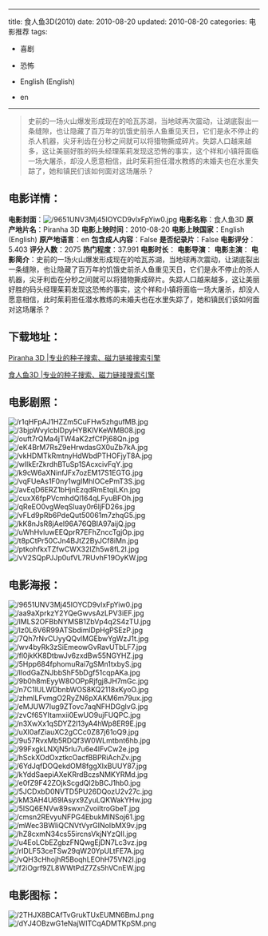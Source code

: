 
---
title: 食人鱼3D(2010)
date: 2010-08-20
updated: 2010-08-20
categories: 电影推荐
tags:
- 喜剧
- 恐怖

- English (English)
- en
---


> 史前的一场火山爆发形成现在的哈瓦苏湖，当地球再次震动，让湖底裂出一条缝隙，也让隐藏了百万年的饥饿史前杀人鱼重见天日，它们是永不停止的杀人机器，尖牙利齿在分秒之间就可以将猎物撕成碎片。失踪人口越来越多，这让美丽好胜的码头经理茱莉发现这恐怖的事实，这个祥和小镇将面临一场大屠杀，却没人愿意相信，此时茱莉担任潜水教练的未婚夫也在水里失踪了，她和镇民们该如何面对这场屠杀？

## **电影详情**：

**电影封面**：<img src="https://image.tmdb.org/t/p/w200/9651UNV3Mj45IOYCD9vlxFpYiw0.jpg" alt="/9651UNV3Mj45IOYCD9vlxFpYiw0.jpg" title="/9651UNV3Mj45IOYCD9vlxFpYiw0.jpg">
**电影名称**：食人鱼3D
**原产地片名**：Piranha 3D
**电影上映时间**：2010-08-20
**电影上映国家**：English (English)
**原产地语言**：en
**包含成人内容**：False
**是否纪录片**：False
**电影评分**：5.403
**评分人数**：2075
**热门程度**：37.991
**电影时长**：
**电影导演**：
**电影主演**：
**电影简介**：史前的一场火山爆发形成现在的哈瓦苏湖，当地球再次震动，让湖底裂出一条缝隙，也让隐藏了百万年的饥饿史前杀人鱼重见天日，它们是永不停止的杀人机器，尖牙利齿在分秒之间就可以将猎物撕成碎片。失踪人口越来越多，这让美丽好胜的码头经理茱莉发现这恐怖的事实，这个祥和小镇将面临一场大屠杀，却没人愿意相信，此时茱莉担任潜水教练的未婚夫也在水里失踪了，她和镇民们该如何面对这场屠杀？

## **下载地址**：
[Piranha 3D |专业的种子搜索、磁力链接搜索引擎](https://movie.amd794.com:2083/?search=Piranha%203D&ordering=&mode=match_phrase&page_size=10&page=1)

[食人鱼3D |专业的种子搜索、磁力链接搜索引擎](https://movie.amd794.com:2083/?search=%E9%A3%9F%E4%BA%BA%E9%B1%BC3D&ordering=&mode=match_phrase&page_size=10&page=1)
 

## **电影剧照**：
<img src="https://image.tmdb.org/t/p/original/r1qHFpAJ1HZZm5CuFHw5zhgufMB.jpg" alt="/r1qHFpAJ1HZZm5CuFHw5zhgufMB.jpg" title="/r1qHFpAJ1HZZm5CuFHw5zhgufMB.jpg"><img src="https://image.tmdb.org/t/p/original/3bjpWvylcbIDpyHYBKlVKeWMB08.jpg" alt="/3bjpWvylcbIDpyHYBKlVKeWMB08.jpg" title="/3bjpWvylcbIDpyHYBKlVKeWMB08.jpg"><img src="https://image.tmdb.org/t/p/original/ouft7rQMa4jTW4aK2zfCfPj68Qn.jpg" alt="/ouft7rQMa4jTW4aK2zfCfPj68Qn.jpg" title="/ouft7rQMa4jTW4aK2zfCfPj68Qn.jpg"><img src="https://image.tmdb.org/t/p/original/eK4BrM7RsZ9eHrwdasGX0uZb7kA.jpg" alt="/eK4BrM7RsZ9eHrwdasGX0uZb7kA.jpg" title="/eK4BrM7RsZ9eHrwdasGX0uZb7kA.jpg"><img src="https://image.tmdb.org/t/p/original/vkHDMTkRmtnyHdWbdPTHOFjyT8A.jpg" alt="/vkHDMTkRmtnyHdWbdPTHOFjyT8A.jpg" title="/vkHDMTkRmtnyHdWbdPTHOFjyT8A.jpg"><img src="https://image.tmdb.org/t/p/original/wIlkErZkrdhBTuSp1SAcxcivFqY.jpg" alt="/wIlkErZkrdhBTuSp1SAcxcivFqY.jpg" title="/wIlkErZkrdhBTuSp1SAcxcivFqY.jpg"><img src="https://image.tmdb.org/t/p/original/k9cW6aXNinfJFx7ozEM17S1EGTG.jpg" alt="/k9cW6aXNinfJFx7ozEM17S1EGTG.jpg" title="/k9cW6aXNinfJFx7ozEM17S1EGTG.jpg"><img src="https://image.tmdb.org/t/p/original/vqFUeAs1F0ny1wgIMhlOCePmT3S.jpg" alt="/vqFUeAs1F0ny1wgIMhlOCePmT3S.jpg" title="/vqFUeAs1F0ny1wgIMhlOCePmT3S.jpg"><img src="https://image.tmdb.org/t/p/original/avEqD6ERZ1bHjnEzqdRmEtqiLKn.jpg" alt="/avEqD6ERZ1bHjnEzqdRmEtqiLKn.jpg" title="/avEqD6ERZ1bHjnEzqdRmEtqiLKn.jpg"><img src="https://image.tmdb.org/t/p/original/cuxX6fpPVcmhdQl164qLFyuBFOh.jpg" alt="/cuxX6fpPVcmhdQl164qLFyuBFOh.jpg" title="/cuxX6fpPVcmhdQl164qLFyuBFOh.jpg"><img src="https://image.tmdb.org/t/p/original/qReEO0vgWeqSluay0r6ljFD26s.jpg" alt="/qReEO0vgWeqSluay0r6ljFD26s.jpg" title="/qReEO0vgWeqSluay0r6ljFD26s.jpg"><img src="https://image.tmdb.org/t/p/original/vFLd9pRb6PdeQut50061m7zhqG5.jpg" alt="/vFLd9pRb6PdeQut50061m7zhqG5.jpg" title="/vFLd9pRb6PdeQut50061m7zhqG5.jpg"><img src="https://image.tmdb.org/t/p/original/kK8nJsR8jAeI96A76QBIA97aijQ.jpg" alt="/kK8nJsR8jAeI96A76QBIA97aijQ.jpg" title="/kK8nJsR8jAeI96A76QBIA97aijQ.jpg"><img src="https://image.tmdb.org/t/p/original/uWhHvluwEEQprR7EFhZnccTgjOp.jpg" alt="/uWhHvluwEEQprR7EFhZnccTgjOp.jpg" title="/uWhHvluwEEQprR7EFhZnccTgjOp.jpg"><img src="https://image.tmdb.org/t/p/original/t8pCtPr50CJn4BJtZ2ByJCf8iMn.jpg" alt="/t8pCtPr50CJn4BJtZ2ByJCf8iMn.jpg" title="/t8pCtPr50CJn4BJtZ2ByJCf8iMn.jpg"><img src="https://image.tmdb.org/t/p/original/ptkohfkxTZfwCWX32lZh5w8fL2I.jpg" alt="/ptkohfkxTZfwCWX32lZh5w8fL2I.jpg" title="/ptkohfkxTZfwCWX32lZh5w8fL2I.jpg"><img src="https://image.tmdb.org/t/p/original/vV2SQpPJJp0ufVL7RUvhF19OyKW.jpg" alt="/vV2SQpPJJp0ufVL7RUvhF19OyKW.jpg" title="/vV2SQpPJJp0ufVL7RUvhF19OyKW.jpg">

## **电影海报**：
<img src="https://image.tmdb.org/t/p/original/9651UNV3Mj45IOYCD9vlxFpYiw0.jpg" alt="/9651UNV3Mj45IOYCD9vlxFpYiw0.jpg" title="/9651UNV3Mj45IOYCD9vlxFpYiw0.jpg"><img src="https://image.tmdb.org/t/p/original/aa9aXprkzY2YQeGwvsAzLPV3iEF.jpg" alt="/aa9aXprkzY2YQeGwvsAzLPV3iEF.jpg" title="/aa9aXprkzY2YQeGwvsAzLPV3iEF.jpg"><img src="https://image.tmdb.org/t/p/original/lMLS2OFBbNYMSB1ZbVp4q2S4zTU.jpg" alt="/lMLS2OFBbNYMSB1ZbVp4q2S4zTU.jpg" title="/lMLS2OFBbNYMSB1ZbVp4q2S4zTU.jpg"><img src="https://image.tmdb.org/t/p/original/lz0L6V6R99ATSbdimlDpHgPSEzP.jpg" alt="/lz0L6V6R99ATSbdimlDpHgPSEzP.jpg" title="/lz0L6V6R99ATSbdimlDpHgPSEzP.jpg"><img src="https://image.tmdb.org/t/p/original/7Qh7rNvCUyyQQvlMGEbwYgWzJ1t.jpg" alt="/7Qh7rNvCUyyQQvlMGEbwYgWzJ1t.jpg" title="/7Qh7rNvCUyyQQvlMGEbwYgWzJ1t.jpg"><img src="https://image.tmdb.org/t/p/original/wv4byRk3zSiEmeowGvRavUTbLF7.jpg" alt="/wv4byRk3zSiEmeowGvRavUTbLF7.jpg" title="/wv4byRk3zSiEmeowGvRavUTbLF7.jpg"><img src="https://image.tmdb.org/t/p/original/fl0jkKK8DtbwJv6zxdBw55NGYHZ.jpg" alt="/fl0jkKK8DtbwJv6zxdBw55NGYHZ.jpg" title="/fl0jkKK8DtbwJv6zxdBw55NGYHZ.jpg"><img src="https://image.tmdb.org/t/p/original/5Hpp684fphomuRai7gSMn1txbyS.jpg" alt="/5Hpp684fphomuRai7gSMn1txbyS.jpg" title="/5Hpp684fphomuRai7gSMn1txbyS.jpg"><img src="https://image.tmdb.org/t/p/original/lIodGaZNJbbShF5bDgf51cqpAKa.jpg" alt="/lIodGaZNJbbShF5bDgf51cqpAKa.jpg" title="/lIodGaZNJbbShF5bDgf51cqpAKa.jpg"><img src="https://image.tmdb.org/t/p/original/9b0h8mEyyW8OOPpRjfgj8JH7mGc.jpg" alt="/9b0h8mEyyW8OOPpRjfgj8JH7mGc.jpg" title="/9b0h8mEyyW8OOPpRjfgj8JH7mGc.jpg"><img src="https://image.tmdb.org/t/p/original/n7C1lULWDbnbWOS8KQ2118xKyoO.jpg" alt="/n7C1lULWDbnbWOS8KQ2118xKyoO.jpg" title="/n7C1lULWDbnbWOS8KQ2118xKyoO.jpg"><img src="https://image.tmdb.org/t/p/original/zhmlLFvmgO2RyZN6pXAKM6m79ux.jpg" alt="/zhmlLFvmgO2RyZN6pXAKM6m79ux.jpg" title="/zhmlLFvmgO2RyZN6pXAKM6m79ux.jpg"><img src="https://image.tmdb.org/t/p/original/eMJUW7Iug9ZTovc7aqNFHDGglvG.jpg" alt="/eMJUW7Iug9ZTovc7aqNFHDGglvG.jpg" title="/eMJUW7Iug9ZTovc7aqNFHDGglvG.jpg"><img src="https://image.tmdb.org/t/p/original/zvCf65YItamxii0EwUO9ujFUQPC.jpg" alt="/zvCf65YItamxii0EwUO9ujFUQPC.jpg" title="/zvCf65YItamxii0EwUO9ujFUQPC.jpg"><img src="https://image.tmdb.org/t/p/original/n3XwXx1qSDYZ2l13yA4hWp8ER9E.jpg" alt="/n3XwXx1qSDYZ2l13yA4hWp8ER9E.jpg" title="/n3XwXx1qSDYZ2l13yA4hWp8ER9E.jpg"><img src="https://image.tmdb.org/t/p/original/uXl0afZiauXC2gCCc0Z87j61oQ9.jpg" alt="/uXl0afZiauXC2gCCc0Z87j61oQ9.jpg" title="/uXl0afZiauXC2gCCc0Z87j61oQ9.jpg"><img src="https://image.tmdb.org/t/p/original/9u57RvxMb5RDQf3W0WLmtbnt6hb.jpg" alt="/9u57RvxMb5RDQf3W0WLmtbnt6hb.jpg" title="/9u57RvxMb5RDQf3W0WLmtbnt6hb.jpg"><img src="https://image.tmdb.org/t/p/original/99FxgkLNXjN5rlu7u6e4lFvCw2e.jpg" alt="/99FxgkLNXjN5rlu7u6e4lFvCw2e.jpg" title="/99FxgkLNXjN5rlu7u6e4lFvCw2e.jpg"><img src="https://image.tmdb.org/t/p/original/hSckXOdOxztkcOacfBBPRiAchZv.jpg" alt="/hSckXOdOxztkcOacfBBPRiAchZv.jpg" title="/hSckXOdOxztkcOacfBBPRiAchZv.jpg"><img src="https://image.tmdb.org/t/p/original/6YdJqfDOQekdOM8fggXlxBUUY87.jpg" alt="/6YdJqfDOQekdOM8fggXlxBUUY87.jpg" title="/6YdJqfDOQekdOM8fggXlxBUUY87.jpg"><img src="https://image.tmdb.org/t/p/original/kYddSaepiAXeKRrdBczsNMKYRMd.jpg" alt="/kYddSaepiAXeKRrdBczsNMKYRMd.jpg" title="/kYddSaepiAXeKRrdBczsNMKYRMd.jpg"><img src="https://image.tmdb.org/t/p/original/e0fZ9F42ZOjkScgdQl2bBCJ1hb0.jpg" alt="/e0fZ9F42ZOjkScgdQl2bBCJ1hb0.jpg" title="/e0fZ9F42ZOjkScgdQl2bBCJ1hb0.jpg"><img src="https://image.tmdb.org/t/p/original/5JCDxbD0NVTD5PU26DQozU2v27c.jpg" alt="/5JCDxbD0NVTD5PU26DQozU2v27c.jpg" title="/5JCDxbD0NVTD5PU26DQozU2v27c.jpg"><img src="https://image.tmdb.org/t/p/original/kM3AH4U69lAsyx9ZyuLQKWakYHw.jpg" alt="/kM3AH4U69lAsyx9ZyuLQKWakYHw.jpg" title="/kM3AH4U69lAsyx9ZyuLQKWakYHw.jpg"><img src="https://image.tmdb.org/t/p/original/5ISQ6ENVw89swxnZvoiItroGbeT.jpg" alt="/5ISQ6ENVw89swxnZvoiItroGbeT.jpg" title="/5ISQ6ENVw89swxnZvoiItroGbeT.jpg"><img src="https://image.tmdb.org/t/p/original/cmsn2REvyuNFPG4EbukMlNSoj61.jpg" alt="/cmsn2REvyuNFPG4EbukMlNSoj61.jpg" title="/cmsn2REvyuNFPG4EbukMlNSoj61.jpg"><img src="https://image.tmdb.org/t/p/original/mWec3BWIiQCNVtVyrGINoIbMX9v.jpg" alt="/mWec3BWIiQCNVtVyrGINoIbMX9v.jpg" title="/mWec3BWIiQCNVtVyrGINoIbMX9v.jpg"><img src="https://image.tmdb.org/t/p/original/hZ8cxmN34cs55ircnsVkjNYzQII.jpg" alt="/hZ8cxmN34cs55ircnsVkjNYzQII.jpg" title="/hZ8cxmN34cs55ircnsVkjNYzQII.jpg"><img src="https://image.tmdb.org/t/p/original/u4EoLCbEZgbzFNQwgEjDN7Lc3vz.jpg" alt="/u4EoLCbEZgbzFNQwgEjDN7Lc3vz.jpg" title="/u4EoLCbEZgbzFNQwgEjDN7Lc3vz.jpg"><img src="https://image.tmdb.org/t/p/original/rIDLF53ceTSw29qW20YpULtFE7A.jpg" alt="/rIDLF53ceTSw29qW20YpULtFE7A.jpg" title="/rIDLF53ceTSw29qW20YpULtFE7A.jpg"><img src="https://image.tmdb.org/t/p/original/vQH3cHhojhR5BoqhLEOhH75VN2I.jpg" alt="/vQH3cHhojhR5BoqhLEOhH75VN2I.jpg" title="/vQH3cHhojhR5BoqhLEOhH75VN2I.jpg"><img src="https://image.tmdb.org/t/p/original/f2iOgrf9ZL8WWtPdZ7Zs5hVCnEW.jpg" alt="/f2iOgrf9ZL8WWtPdZ7Zs5hVCnEW.jpg" title="/f2iOgrf9ZL8WWtPdZ7Zs5hVCnEW.jpg">

## **电影图标**：
<img src="https://image.tmdb.org/t/p/original/2THJX8BCAfTvGrukTUxEUMN6BmJ.png" alt="/2THJX8BCAfTvGrukTUxEUMN6BmJ.png" title="/2THJX8BCAfTvGrukTUxEUMN6BmJ.png"><img src="https://image.tmdb.org/t/p/original/dYJ4OBzwG1eNajWITCqADMTKpSM.png" alt="/dYJ4OBzwG1eNajWITCqADMTKpSM.png" title="/dYJ4OBzwG1eNajWITCqADMTKpSM.png">
